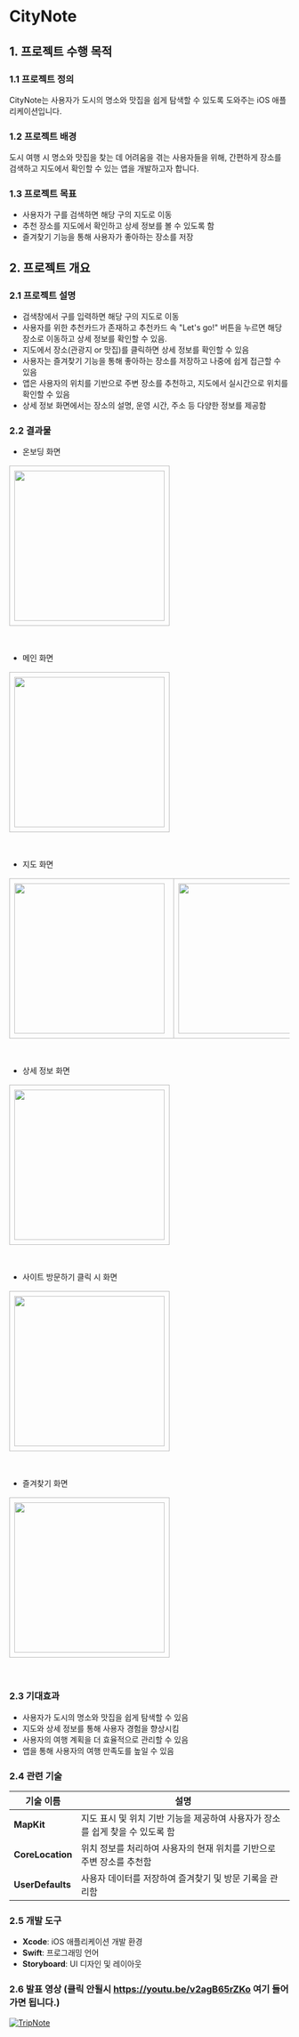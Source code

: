 # CityNote

## 1. 프로젝트 수행 목적
### 1.1 프로젝트 정의
CityNote는 사용자가 도시의 명소와 맛집을 쉽게 탐색할 수 있도록 도와주는 iOS 애플리케이션입니다.

### 1.2 프로젝트 배경
도시 여행 시 명소와 맛집을 찾는 데 어려움을 겪는 사용자들을 위해, 간편하게 장소를 검색하고 지도에서 확인할 수 있는 앱을 개발하고자 합니다.

### 1.3 프로젝트 목표
- 사용자가 구를 검색하면 해당 구의 지도로 이동
- 추천 장소를 지도에서 확인하고 상세 정보를 볼 수 있도록 함
- 즐겨찾기 기능을 통해 사용자가 좋아하는 장소를 저장

## 2. 프로젝트 개요
### 2.1 프로젝트 설명
- 검색창에서 구를 입력하면 해당 구의 지도로 이동
- 사용자를 위한 추천카드가 존재하고 추천카드 속 "Let's go!" 버튼을 누르면 해당 장소로 이동하고 상세 정보를 확인할 수 있음.
- 지도에서 장소(관광지 or 맛집)를 클릭하면 상세 정보를 확인할 수 있음
- 사용자는 즐겨찾기 기능을 통해 좋아하는 장소를 저장하고 나중에 쉽게 접근할 수 있음
- 앱은 사용자의 위치를 기반으로 주변 장소를 추천하고, 지도에서 실시간으로 위치를 확인할 수 있음
- 상세 정보 화면에서는 장소의 설명, 운영 시간, 주소 등 다양한 정보를 제공함

### 2.2 결과물
- 온보딩 화면<br>
<table><tr><td style="border: 1.5px solid #bbb; border-radius: 10px; padding: 8px;"><img src="https://github.com/user-attachments/assets/2ae46630-e1e6-43ed-9c94-c306d9efea40" width="270"></td></tr></table>
<br>

- 메인 화면<br>
<table><tr><td style="border: 1.5px solid #bbb; border-radius: 10px; padding: 8px;"><img src="https://github.com/user-attachments/assets/aa781b6f-258c-4651-a867-b23c199c3c28" width="270"></td></tr></table>
<br>

- 지도 화면<br>
<table><tr>
<td style="border: 1.5px solid #bbb; border-radius: 10px; padding: 8px; padding-right:16px;"><img src="https://github.com/user-attachments/assets/673f3ce1-7b47-4da2-929c-41d3c2d4bbd5" width="270"></td>
<td style="border: 1.5px solid #bbb; border-radius: 10px; padding: 8px; padding-right:16px;"><img src="https://github.com/user-attachments/assets/a0ce409a-2f2a-4d2e-9b9a-4c82902eaeba" width="270"></td>
<td style="border: 1.5px solid #bbb; border-radius: 10px; padding: 8px;"><img src="https://github.com/user-attachments/assets/39b109e0-3d15-4428-831d-b7cc9eecc180" width="270"></td>
</tr></table>
<br>

- 상세 정보 화면<br>
<table><tr><td style="border: 1.5px solid #bbb; border-radius: 10px; padding: 8px;"><img src="https://github.com/user-attachments/assets/bfb02b77-3eb0-4b57-971a-5a189bdf299a" width="270"></td></tr></table>
<br>

- 사이트 방문하기 클릭 시 화면<br>
<table><tr><td style="border: 1.5px solid #bbb; border-radius: 10px; padding: 8px;"><img src="https://github.com/user-attachments/assets/196fbda4-246a-4ea5-a860-d2f652cae266" width="270"></td></tr></table>
<br>

- 즐겨찾기 화면<br>
<table><tr><td style="border: 1.5px solid #bbb; border-radius: 10px; padding: 8px;"><img src="https://github.com/user-attachments/assets/ebd132a5-be3f-47c8-a2a0-090639eed32d" width="270"></td></tr></table>
<br>

### 2.3 기대효과
- 사용자가 도시의 명소와 맛집을 쉽게 탐색할 수 있음
- 지도와 상세 정보를 통해 사용자 경험을 향상시킴
- 사용자의 여행 계획을 더 효율적으로 관리할 수 있음
- 앱을 통해 사용자의 여행 만족도를 높일 수 있음

### 2.4 관련 기술
| 기술 이름 | 설명 |
|-----------|------|
| **MapKit** | 지도 표시 및 위치 기반 기능을 제공하여 사용자가 장소를 쉽게 찾을 수 있도록 함 |
| **CoreLocation** | 위치 정보를 처리하여 사용자의 현재 위치를 기반으로 주변 장소를 추천함 |
| **UserDefaults** | 사용자 데이터를 저장하여 즐겨찾기 및 방문 기록을 관리함 |

### 2.5 개발 도구
- **Xcode**: iOS 애플리케이션 개발 환경
- **Swift**: 프로그래밍 언어
- **Storyboard**: UI 디자인 및 레이아웃

### 2.6 발표 영상 (클릭 안될시 https://youtu.be/v2agB65rZKo 여기 들어가면 됩니다.)
[![TripNote](https://github.com/user-attachments/assets/0e0ee1d2-874f-4437-a62b-2c9c2aaf3523)](https://youtu.be/v2agB65rZKo)



